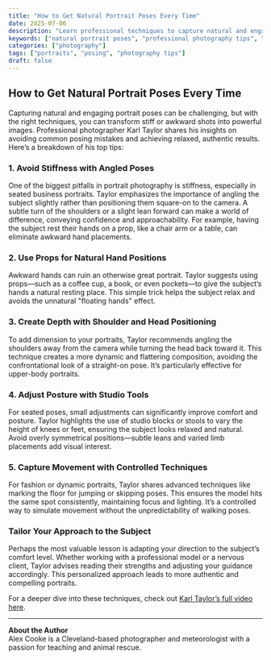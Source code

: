 ```yaml
---
title: "How to Get Natural Portrait Poses Every Time"
date: 2025-07-06
description: "Learn professional techniques to capture natural and engaging portrait poses every time, with tips from Karl Taylor on avoiding stiffness and awkwardness."
keywords: ["natural portrait poses", "professional photography tips", "posing techniques", "Karl Taylor", "portrait photography"]
categories: ["photography"]
tags: ["portraits", "posing", "photography tips"]
draft: false
---
```


## How to Get Natural Portrait Poses Every Time

Capturing natural and engaging portrait poses can be challenging, but with the right techniques, you can transform stiff or awkward shots into powerful images. Professional photographer Karl Taylor shares his insights on avoiding common posing mistakes and achieving relaxed, authentic results. Here’s a breakdown of his top tips:

### 1. Avoid Stiffness with Angled Poses
One of the biggest pitfalls in portrait photography is stiffness, especially in seated business portraits. Taylor emphasizes the importance of angling the subject slightly rather than positioning them square-on to the camera. A subtle turn of the shoulders or a slight lean forward can make a world of difference, conveying confidence and approachability. For example, having the subject rest their hands on a prop, like a chair arm or a table, can eliminate awkward hand placements.

### 2. Use Props for Natural Hand Positions
Awkward hands can ruin an otherwise great portrait. Taylor suggests using props—such as a coffee cup, a book, or even pockets—to give the subject’s hands a natural resting place. This simple trick helps the subject relax and avoids the unnatural "floating hands" effect.

### 3. Create Depth with Shoulder and Head Positioning
To add dimension to your portraits, Taylor recommends angling the shoulders away from the camera while turning the head back toward it. This technique creates a more dynamic and flattering composition, avoiding the confrontational look of a straight-on pose. It’s particularly effective for upper-body portraits.

### 4. Adjust Posture with Studio Tools
For seated poses, small adjustments can significantly improve comfort and posture. Taylor highlights the use of studio blocks or stools to vary the height of knees or feet, ensuring the subject looks relaxed and natural. Avoid overly symmetrical positions—subtle leans and varied limb placements add visual interest.

### 5. Capture Movement with Controlled Techniques
For fashion or dynamic portraits, Taylor shares advanced techniques like marking the floor for jumping or skipping poses. This ensures the model hits the same spot consistently, maintaining focus and lighting. It’s a controlled way to simulate movement without the unpredictability of walking poses.

### Tailor Your Approach to the Subject
Perhaps the most valuable lesson is adapting your direction to the subject’s comfort level. Whether working with a professional model or a nervous client, Taylor advises reading their strengths and adjusting your guidance accordingly. This personalized approach leads to more authentic and compelling portraits.

For a deeper dive into these techniques, check out [Karl Taylor’s full video here](#).

---

**About the Author**  
Alex Cooke is a Cleveland-based photographer and meteorologist with a passion for teaching and animal rescue.
